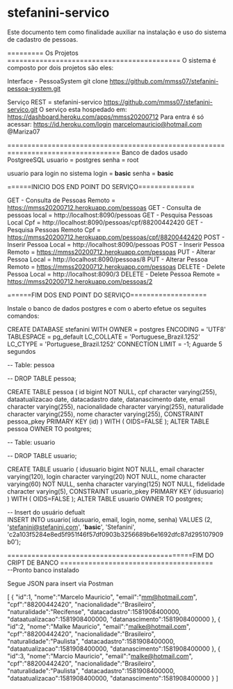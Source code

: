 # stefanini-servico
Este documento tem como finalidade auxiliar na instalação e uso do sistema de cadastro de pessoas.

========= Os Projetos ===========================================
O sistema é composto por dois projetos são eles: 

Interface - PessoaSystem
git clone https://github.com/mmss07/stefanini-pessoa-system.git

Serviço REST = stefanini-servico
https://github.com/mmss07/stefanini-servico.git
O serviço esta hospedado em:
https://dashboard.heroku.com/apps/mmss20200712
Para entra é só acessar:
https://id.heroku.com/login
marcelomauricio@hotmail.com	
@Mariza07 


==================================================================================
Banco de dados usado PostgreeSQL 
usuario = postgres
senha = root

usuario para login no sistema
login = **basic**
senha = **basic**

======INICIO DOS END POINT DO SERVIÇO==============

GET - Consulta de Pessoas  Remoto = https://mmss20200712.herokuapp.com/pessoas
GET - Consulta de pessoas local = http://localhost:8090/pessoas
GET - Pesquisa Pessoas Local Cpf = http://localhost:8090/pessoas/cpf/88200442420
GET - Pesquisa Pessoas Remoto Cpf =  https://mmss20200712.herokuapp.com/pessoas/cpf/88200442420
POST - Inserir Pessoa Local = http://localhost:8090/pessoas
POST - Inserir Pessoa Remoto =  https://mmss20200712.herokuapp.com/pessoas
PUT - Alterar Pessoa Local = http://localhost:8090/pessoas/8
PUT - Alterar Pessoa Remoto =  https://mmss20200712.herokuapp.com/pessoas
DELETE - Delete Pessoa Local = http://localhost:8090/3
DELETE - Delete Pessoa Remote =  https://mmss20200712.herokuapp.com/pessoas/2

======FIM DOS END POINT DO SERVIÇO===================

Instale o banco de dados postgres e com o aberto efetue os seguites comandos:

CREATE DATABASE stefanini
  WITH OWNER = postgres
       ENCODING = 'UTF8'
       TABLESPACE = pg_default
       LC_COLLATE = 'Portuguese_Brazil.1252'
       LC_CTYPE = 'Portuguese_Brazil.1252'
       CONNECTION LIMIT = -1;
Aguarde 5 segundos

-- Table: pessoa

-- DROP TABLE pessoa;

CREATE TABLE pessoa
(
  id bigint NOT NULL,
  cpf character varying(255),
  dataatualizacao date,
  datacadastro date,
  datanascimento date,
  email character varying(255),
  nacionalidade character varying(255),
  naturalidade character varying(255),
  nome character varying(255),
  CONSTRAINT pessoa_pkey PRIMARY KEY (id)
)
WITH (
  OIDS=FALSE
);
ALTER TABLE pessoa
  OWNER TO postgres;
  
  -- Table: usuario

-- DROP TABLE usuario;

CREATE TABLE usuario
(
  idusuario bigint NOT NULL,
  email character varying(120),
  login character varying(20) NOT NULL,
  nome character varying(60) NOT NULL,
  senha character varying(125) NOT NULL,
  fidelidade character varying(5),
  CONSTRAINT usuario_pkey PRIMARY KEY (idusuario)
)
WITH (
  OIDS=FALSE
);
ALTER TABLE usuario
  OWNER TO postgres;

-- Insert do usuário defualt  
INSERT INTO usuario(
            idusuario, email, login, nome, senha)
    VALUES (2, 'stefanini@stefanini.com', '**basic**', 'Stefanini', 'c2a103f5284e8ed5f951f46f57df0903b3256689b6e1692dfc87d295107909b0');  
  
  
==============================================FIM DO CRIPT DE BANCO ======================================  
  --Pronto banco instalado
  
  Segue JSON para insert via Postman
  
  [ 
   { 
      "id":1,
      "nome":"Marcelo Mauricio",
      "email":"mm@hotmail.com",
      "cpf":"88200442420",
      "nacionalidade":"Brasileiro",
      "naturalidade":"Recifense",
      "datacadastro":1581908400000,
      "dataatualizacao":1581908400000,
      "datanascimento":1581908400000
   },
   { 
      "id":2,
      "nome":"Malke Mauricio",
      "email":"malke@hotmail.com",
      "cpf":"88200442420",
      "nacionalidade":"Brasileiro",
      "naturalidade":"Paulista",
      "datacadastro":1581908400000,
      "dataatualizacao":1581908400000,
      "datanascimento":1581908400000
   },
   { 
      "id":3,
      "nome":"Marcio Mauricio",
      "email":"malke@hotmail.com",
      "cpf":"88200442420",
      "nacionalidade":"Brasileiro",
      "naturalidade":"Paulista",
      "datacadastro":1581908400000,
      "dataatualizacao":1581908400000,
      "datanascimento":1581908400000
   }
]
  
  

